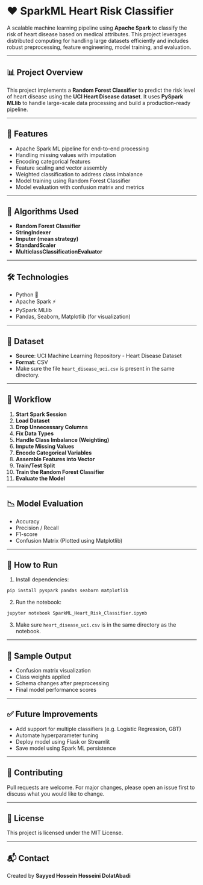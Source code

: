 # ❤️ SparkML Heart Risk Classifier

A scalable machine learning pipeline using **Apache Spark** to classify the risk of heart disease based on medical attributes. This project leverages distributed computing for handling large datasets efficiently and includes robust preprocessing, feature engineering, model training, and evaluation.

---

## 📊 Project Overview

This project implements a **Random Forest Classifier** to predict the risk level of heart disease using the **UCI Heart Disease dataset**. It uses **PySpark MLlib** to handle large-scale data processing and build a production-ready pipeline.

---

## 🚀 Features

- Apache Spark ML pipeline for end-to-end processing
- Handling missing values with imputation
- Encoding categorical features
- Feature scaling and vector assembly
- Weighted classification to address class imbalance
- Model training using Random Forest Classifier
- Model evaluation with confusion matrix and metrics

---

## 🧠 Algorithms Used

- **Random Forest Classifier**
- **StringIndexer**
- **Imputer (mean strategy)**
- **StandardScaler**
- **MulticlassClassificationEvaluator**

---

## 🛠️ Technologies

- Python 🐍
- Apache Spark ⚡
- PySpark MLlib
- Pandas, Seaborn, Matplotlib (for visualization)

---

## 📂 Dataset

- **Source**: UCI Machine Learning Repository - Heart Disease Dataset
- **Format**: CSV
- Make sure the file `heart_disease_uci.csv` is present in the same directory.

---

## 🔄 Workflow

1. **Start Spark Session**
2. **Load Dataset**
3. **Drop Unnecessary Columns**
4. **Fix Data Types**
5. **Handle Class Imbalance (Weighting)**
6. **Impute Missing Values**
7. **Encode Categorical Variables**
8. **Assemble Features into Vector**
9. **Train/Test Split**
10. **Train the Random Forest Classifier**
11. **Evaluate the Model**

---

## 📉 Model Evaluation

- Accuracy
- Precision / Recall
- F1-score
- Confusion Matrix (Plotted using Matplotlib)

---

## 🧪 How to Run

1. Install dependencies:

```bash
pip install pyspark pandas seaborn matplotlib
````

2. Run the notebook:

```bash
jupyter notebook SparkML_Heart_Risk_Classifier.ipynb
```

3. Make sure `heart_disease_uci.csv` is in the same directory as the notebook.

---

## 🧾 Sample Output

* Confusion matrix visualization
* Class weights applied
* Schema changes after preprocessing
* Final model performance scores

---

## ✅ Future Improvements

* Add support for multiple classifiers (e.g. Logistic Regression, GBT)
* Automate hyperparameter tuning
* Deploy model using Flask or Streamlit
* Save model using Spark ML persistence

---

## 🤝 Contributing

Pull requests are welcome. For major changes, please open an issue first to discuss what you would like to change.

---

## 📄 License

This project is licensed under the MIT License.

---

## 📬 Contact

Created by **Sayyed Hossein Hosseini DolatAbadi**
